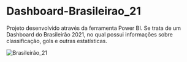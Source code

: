 # Dashboard-Brasileirao_21

Projeto desenvolvido através da ferramenta Power BI. Se trata de um Dashboard do Brasileirão 2021, no qual possui informações sobre classificação, gols e outras estatísticas.

![Brasileirão_21](https://user-images.githubusercontent.com/55302289/190713776-b35ffd2d-d356-4b1d-a92d-0fb7650ba53a.png)
